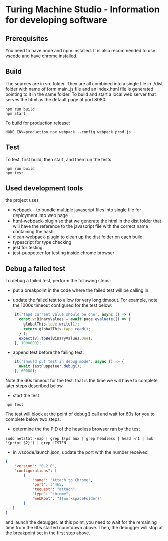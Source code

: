 # Turing Machine Studio - Information for developing software


## Prerequisites

You need to have node and npm installed. It is also recommended to use vscode and have chrome installed. 

## Build

The sources are in src folder. They are all combined into a single file in ./dist folder with name of form main.<hash>.js file and an index.html file is generated pointing to it in the same folder. To build and start a local web server that serves the html as the default page at port 8080:

```shell
npm run build
npm start
```

To build for production release:

```shell
NODE_ENV=production npx webpack --config webpack.prod.js
```

## Test

To test, first build, then start, and then run the tests

```shell
npm run build
npm test
```

## Used development tools
the project uses

- webpack - to bundle multiple javascript files into single file for deployment into web page
- html-webpack-plugin so that we generate the html in the dist folder that will have the reference to the javascript file with the correct name containing the hash.
- clean-webpack-plugin to clean up the dist folder on each build
- typescript for type checking
- jest for testing. 
- jest-puppeteer for testing inside chrome browser

## Debug a failed test

To debug a failed test, perform the following steps:

- put a breakpoint in the code where the failed test will be calling in.

- update the failed test to allow for very long timeout. For example, note the 1000s timeout configured for the test below:

```javascript
    it('tape current value should be one', async () => {
      const v:BinaryValues = await page.evaluate(() => {
        globalThis.tape.write(1);
        return globalThis.tape.read();
      } );
      expect(v).toBe(BinaryValues.One);
    }, 1000000);
```

- append test before the failing test:

```javascript
    it('should put test in debug mode', async () => {
      await jestPuppeteer.debug();
    }, 60000);
```

Note the 60s timeout for the test. that is the time we will have to complete later steps described below.

- start the test

```shell
npm test
```

The test will block at the point of debug() call and wait for 60s for you to complete below two steps.

- determine the the PID of the headless browser ran by the test

```shell
sudo netstat -nap | grep $(ps aux | grep headless | head -n1 | awk '{print $2}') | grep LISTEN
```

- in .vscode/launch.json, update the port with the number received

```json
{
    "version": "0.2.0",
    "configurations": [
        {
            "name": "Attach to Chrome",
            "port": 34465,
            "request": "attach",
            "type": "chrome",
            "webRoot": "${workspaceFolder}"
        }
   ]
}

```

and launch the debugger. at this point, you need to wait for the remaining time from the 60s started countdown above.
Then, the debugger will stop at the breakpoint set in the first step above.
